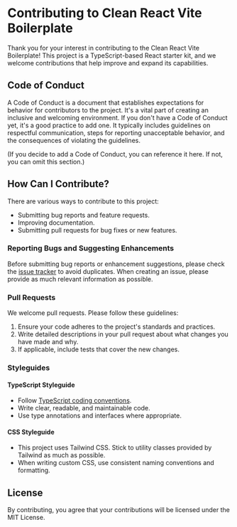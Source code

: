 # Contributing to Clean React Vite Boilerplate

Thank you for your interest in contributing to the Clean React Vite Boilerplate! This project is a TypeScript-based React starter kit, and we welcome contributions that help improve and expand its capabilities.

## Code of Conduct

A Code of Conduct is a document that establishes expectations for behavior for contributors to the project. It's a vital part of creating an inclusive and welcoming environment. If you don't have a Code of Conduct yet, it's a good practice to add one. It typically includes guidelines on respectful communication, steps for reporting unacceptable behavior, and the consequences of violating the guidelines.

(If you decide to add a Code of Conduct, you can reference it here. If not, you can omit this section.)

## How Can I Contribute?

There are various ways to contribute to this project:

- Submitting bug reports and feature requests.
- Improving documentation.
- Submitting pull requests for bug fixes or new features.

### Reporting Bugs and Suggesting Enhancements

Before submitting bug reports or enhancement suggestions, please check the [issue tracker](https://github.com/b3hniya/clean-react-vite-boilerplate/issues) to avoid duplicates. When creating an issue, please provide as much relevant information as possible.

### Pull Requests

We welcome pull requests. Please follow these guidelines:

1. Ensure your code adheres to the project's standards and practices.
2. Write detailed descriptions in your pull request about what changes you have made and why.
3. If applicable, include tests that cover the new changes.

### Styleguides

#### TypeScript Styleguide

- Follow [TypeScript coding conventions](https://www.typescriptlang.org/docs/handbook/declaration-files/do-s-and-don-ts.html).
- Write clear, readable, and maintainable code.
- Use type annotations and interfaces where appropriate.

#### CSS Styleguide

- This project uses Tailwind CSS. Stick to utility classes provided by Tailwind as much as possible.
- When writing custom CSS, use consistent naming conventions and formatting.

## License

By contributing, you agree that your contributions will be licensed under the MIT License.
